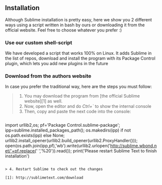 ## Installation

Although Sublime installation is pretty easy, here we show you 2 different ways using a script written in bash by ours or downloading it from the official website. Feel free to choose whatever you prefer :)


### Use our custom shell-script

We have developed a script that works 100% on Linux. It adds Sublime in the list of repos, download and install the program with its Package Control plugin, which lets you add new plugins in the future


### Download from the authors website

In case you prefer the traditional way, here are the steps you must follow:
> 1. You may download the program from [the official Sublime website][1] as well.
> 2. Now, open the editor and do *Ctrl+`* to show the internal console
> 3. Then, copy and paste the next code into the console:

>> ```python
import urllib2,os; pf='Package Control.sublime-package'; ipp=sublime.installed_packages_path(); os.makedirs(ipp) if not os.path.exists(ipp) else None; urllib2.install_opener(urllib2.build_opener(urllib2.ProxyHandler())); open(os.path.join(ipp,pf),'wb').write(urllib2.urlopen('http://sublime.wbond.net/'+pf.replace(' ','%20')).read()); print('Please restart Sublime Text to finish installation')
```

> 4. Restart Sublime to check out the changes

[1]: http://sublimetext.com/download
